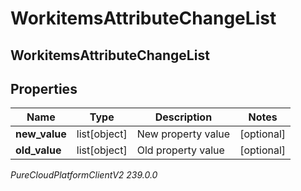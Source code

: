 # WorkitemsAttributeChangeList

## WorkitemsAttributeChangeList

## Properties

|Name | Type | Description | Notes|
|------------ | ------------- | ------------- | -------------|
| **new_value** | list[object] | New property value | [optional] |
| **old_value** | list[object] | Old property value | [optional] |



_PureCloudPlatformClientV2 239.0.0_
